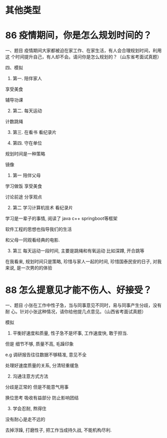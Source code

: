 # 其他类型

# 86 疫情期间，你是怎么规划时间的？
一、题目
疫情期间大家都被迫在家工作、在家生活，有人会合理规划时间，利用这
个时间提升自己，有人却不会。请问你是怎么规划的？（山东省考面试真题）

四、模拟

1. 第一. 陪伴家人

享受美食

辅导功课

2. 第二. 每天运动

计数跳绳

3. 第三. 在看书 看纪录片

4. 第四. 守在单位

规划时间是一种策略

镜像

1. 第一 陪伴父母

学习做饭 享受美食

讨论前途 分享观点

2. 第二 学习计算机技术 看纪录片

学习是一辈子的事情, 阅读了 java c++ springboot等框架

软件工程的思想也指导我们的生活

和父母一同观看经典的电影. 

3. 第三 每天运动一段时间, 主要是跳绳和有氧运动 比如深蹲, 开合跳等

在我看来, 规划时间只是策略, 珍惜与家人一起的时间, 珍惜国泰民安的日子, 对我来说, 是一次男的的体验

# 88 怎么提意见才能不伤人、好接受？

一、题目
小张在工作中性子急，当与同事意见不同时，易与同事产生分歧，没有耐
心。针对小张这种情况，请你给他提几点意见。（山西省考面试真题）

模拟

1. 平衡好速度和质量, 性子急不是坏事, 工作速度快, 敢于担当. 

但是 细节不够, 质量不高, 毛躁印象

e.g 调研报告往往数据不够精准, 意见不全 

处理好速度质量的关系, 分清轻重缓急

2. 沟通注意方式方法

分歧是正常的 但是不能意气用事

换位思考 吸收有益部分 防止影响团结

3. 学会忍耐, 熬得住

没有耐心是走不远的

去掉浮躁, 打磨性子, 把工作当成持久战, 不能机构尽利. 












